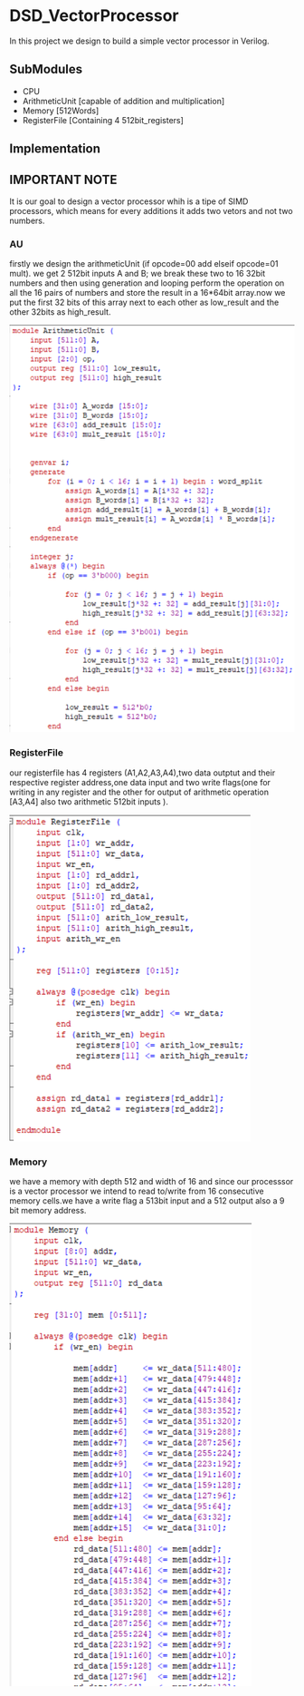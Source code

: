 # DSD_VectorProcessor
In this project we design to build a simple vector processor in Verilog.
## SubModules
- CPU     
- ArithmeticUnit [capable of addition and multiplication]
- Memory [512Words]
- RegisterFile [Containing 4 512bit_registers]

## Implementation
## IMPORTANT NOTE
It is our goal to design a vector processor whih is a tipe of SIMD processors, which means for every additions it adds two vetors and not two numbers.

### AU

firstly we design the arithmeticUnit (if opcode=00 add elseif opcode=01 mult). we get 2 512bit inputs A and B; we break these two to 16 32bit numbers and then using generation and looping perform the operation
on all the 16 pairs of numbers and store the result in a 16*64bit array.now we put the first 32 bits of this array next to each other as low_result and the other 32bits as high_result.


![The implementation of AU.](https://github.com/Hemenam/DSD_VectorProcessor/blob/main/Pictures/Screenshot%202024-06-25%20185618.png)

### RegisterFile
our registerfile has 4 registers (A1,A2,A3,A4),two data outptut and their respective register address,one data input and two write flags(one for writing in any register and the other for output of arithmetic operation [A3,A4] also two arithmetic 512bit inputs ).  


![RegisterFile](https://github.com/Hemenam/DSD_VectorProcessor/blob/main/Pictures/Screenshot%202024-06-25%20185711.png)

### Memory
we have a memory with depth 512 and width of 16 and since our processsor is a vector processor we intend to read to/write from 16 consecutive memory cells.we have a write flag a 513bit input and a 512 output also a 9 bit memory address.

![Memory](https://github.com/Hemenam/DSD_VectorProcessor/blob/main/Pictures/Screenshot%202024-06-25%20185631.png)
